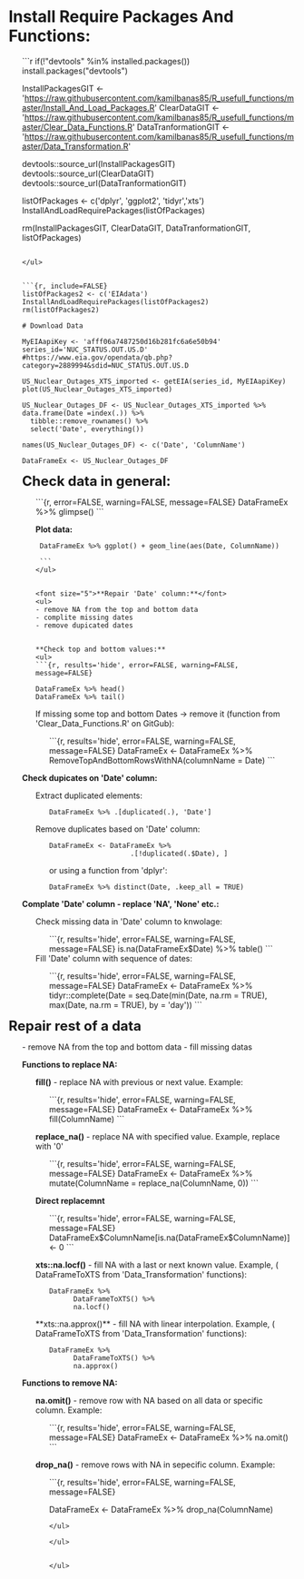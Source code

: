 # Install Require Packages And Functions:

<ul>
```r
if(!"devtools" %in% installed.packages()) install.packages("devtools")

InstallPackagesGIT <-
'https://raw.githubusercontent.com/kamilbanas85/R_usefull_functions/master/Install_And_Load_Packages.R'
ClearDataGIT <-   
'https://raw.githubusercontent.com/kamilbanas85/R_usefull_functions/master/Clear_Data_Functions.R'
DataTranformationGIT <-
'https://raw.githubusercontent.com/kamilbanas85/R_usefull_functions/master/Data_Transformation.R'

devtools::source_url(InstallPackagesGIT)
devtools::source_url(ClearDataGIT)
devtools::source_url(DataTranformationGIT)

listOfPackages <- c('dplyr', 'ggplot2', 'tidyr','xts')
InstallAndLoadRequirePackages(listOfPackages)

rm(InstallPackagesGIT, ClearDataGIT, DataTranformationGIT, listOfPackages)
```

</ul>


```{r, include=FALSE}
listOfPackages2 <- c('EIAdata')
InstallAndLoadRequirePackages(listOfPackages2)
rm(listOfPackages2)
```

```{r, include=FALSE}
# Download Data

MyEIAapiKey <- 'afff06a7487250d16b281fc6a6e50b94'
series_id='NUC_STATUS.OUT.US.D'
#https://www.eia.gov/opendata/qb.php?category=2889994&sdid=NUC_STATUS.OUT.US.D

US_Nuclear_Outages_XTS_imported <- getEIA(series_id, MyEIAapiKey)
plot(US_Nuclear_Outages_XTS_imported)

US_Nuclear_Outages_DF <- US_Nuclear_Outages_XTS_imported %>% 
data.frame(Date =index(.)) %>% 
  tibble::remove_rownames() %>% 
  select('Date', everything()) 

names(US_Nuclear_Outages_DF) <- c('Date', 'ColumnName')

DataFrameEx <- US_Nuclear_Outages_DF
```

<font size="5">**Check data in general:**</font>
  <ul>
   ```{r,  error=FALSE, warning=FALSE, message=FALSE}
    DataFrameEx %>% glimpse()
    ```
  
**Plot data:**

   ```{r, error=FALSE, warning=FALSE, message=FALSE}
    DataFrameEx %>% ggplot() + geom_line(aes(Date, ColumnName))
  
    ```
</ul>


<font size="5">**Repair 'Date' column:**</font>
<ul>
- remove NA from the top and bottom data
- complite missing dates
- remove dupicated dates


 **Check top and bottom values:**
 <ul>
  ```{r, results='hide', error=FALSE, warning=FALSE, message=FALSE}

  DataFrameEx %>% head()
  DataFrameEx %>% tail()
  ```
  If missing some top and bottom Dates -> remove it (function from  'Clear_Data_Functions.R' on GitGub):
  
  <ul>
  ```{r, results='hide', error=FALSE, warning=FALSE, message=FALSE}
  DataFrameEx <- DataFrameEx %>% 
      RemoveTopAndBottomRowsWithNA(columnName = Date)
  ```
  </ul>

 </ul>
  
 
 **Check dupicates on 'Date' column:**
 <ul>

  Extract duplicated elements:
  <ul>

  ```{r, results='hide', error=FALSE, warning=FALSE, message=FALSE}
  DataFrameEx %>% .[duplicated(.), 'Date']
  ```
  </ul>
       

  Remove duplicates based on 'Date' column:
  <ul>
      
  ```{r, results='hide', error=FALSE, warning=FALSE, message=FALSE}
  DataFrameEx <- DataFrameEx %>% 
                      .[!duplicated(.$Date), ]
  ```
  
  or using a function from 'dplyr':
  
  ```{r, results='hide', error=FALSE, warning=FALSE, message=FALSE}
  DataFrameEx %>% distinct(Date, .keep_all = TRUE)
  ```
  </ul>
 </ul>
    
    
 **Complate 'Date' column - replace 'NA', 'None' etc.:**
 <ul>
 Check missing data in 'Date' column to knwolage:
  <ul>
  ```{r, results='hide', error=FALSE, warning=FALSE, message=FALSE}
  is.na(DataFrameEx$Date) %>% table()  
  ```
  </ul>
 Fill 'Date' column with sequence of dates:
  <ul>
  ```{r, results='hide', error=FALSE, warning=FALSE, message=FALSE}
  DataFrameEx <- DataFrameEx %>% 
                    tidyr::complete(Date = seq.Date(min(Date, na.rm = TRUE),
                                      max(Date, na.rm = TRUE), by = 'day'))
  ``` 
  </ul>
  
 </ul>
 
</ul>


<font size="5">**Repair rest of a data**</font>
<ul>
- remove NA from the top and bottom data
- fill missing datas

 **Functions to replace NA:**
 <ul>
  
  **fill()** - replace NA with previous or next value. Example:
  
  <ul>
  ```{r, results='hide', error=FALSE, warning=FALSE, message=FALSE}
  DataFrameEx <- DataFrameEx %>% 
                      fill(ColumnName)
  ```
  </ul>
  
  **replace_na()** - replace NA with specified value. Example, replace with '0'
  
  <ul>
  ```{r, results='hide', error=FALSE, warning=FALSE, message=FALSE}
  DataFrameEx <- DataFrameEx %>% 
                      mutate(ColumnName = replace_na(ColumnName, 0))
  ```
  </ul>
  
  **Direct replacemnt**
  
  <ul>
  ```{r, results='hide', error=FALSE, warning=FALSE, message=FALSE}
  DataFrameEx$ColumnName[is.na(DataFrameEx$ColumnName)] <- 0
  ```
  </ul>
  
  **xts::na.locf()** - fill NA with a last or next known value. Example, ( DataFrameToXTS from 'Data_Transformation' functions):
  <ul>

  ```{r, results='hide', error=FALSE, warning=FALSE, message=FALSE}
  DataFrameEx %>% 
        DataFrameToXTS() %>% 
        na.locf()
  ```
  </ul>
**xts::na.approx()** - fill NA with linear interpolation. Example, ( DataFrameToXTS from 'Data_Transformation' functions):
  <ul>

  ```{r, results='hide', error=FALSE, warning=FALSE, message=FALSE}
  DataFrameEx %>% 
        DataFrameToXTS() %>% 
        na.approx()
  ```
  </ul>  
  
 </ul>


 **Functions to remove NA:**
 <ul>
  
  **na.omit()** - remove row with NA based on all data or specific column. Example:
  
  <ul>
  ```{r, results='hide', error=FALSE, warning=FALSE, message=FALSE}
  DataFrameEx <- DataFrameEx %>% 
                      na.omit()
  ```
  </ul>
  
  **drop_na()** - remove rows with NA in sepecific column. Example:
  
  <ul>
  ```{r, results='hide', error=FALSE, warning=FALSE, message=FALSE}
  
  DataFrameEx <- DataFrameEx %>% 
                      drop_na(ColumnName)
  ```
  </ul>
  
 </ul>


</ul>


